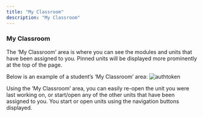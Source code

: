 ```yaml
---
title: "My Classroom"
description: "My Classroom"
---
```

### My Classroom

The ‘My Classroom’ area is where you can see the modules and units that have been assigned to you. Pinned units will be displayed more prominently at the top of the page.

Below is an example of a student’s ‘My Classroom’ area:
<img alt="authtoken" src="/img/docs/what_students_do/studentdashboard.png" class="simple"/>

Using the ‘My Classroom’ area, you can easily re-open the unit you were last working on, or start/open any of the other units that have been assigned to you. You  start or open units using the navigation buttons displayed.
